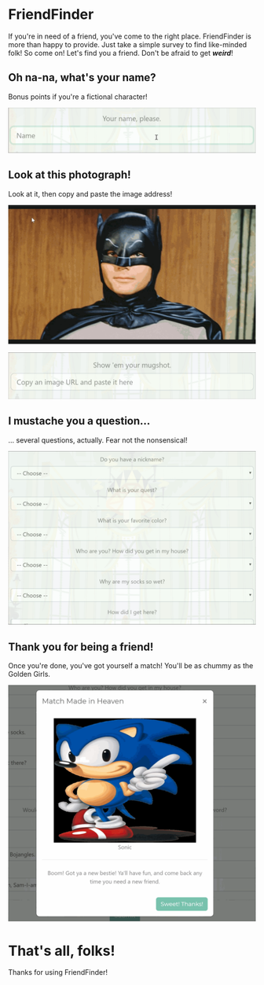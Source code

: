 # FriendFinder

  If you're in need of a friend, you've come to the right place.
  FriendFinder is more than happy to provide.
  Just take a simple survey to find like-minded folk!
  So come on! Let's find you a friend.
  Don't be afraid to get _**weird**_!

## Oh na-na, what's your name?

  Bonus points if you're a fictional character!

  ![Name](/app/public/images/name.gif)

## Look at this photograph!

  Look at it, then copy and paste the image address!

  ![Photo1](/app/public/images/photo1.gif)

  ![Photo2](/app/public/images/photo2.gif)

## I mustache you a question...

  ... several questions, actually. Fear not the nonsensical!

  ![Survey](/app/public/images/survey.gif)

## Thank you for being a friend!

  Once you're done, you've got yourself a match!
  You'll be as chummy as the Golden Girls.

  ![Match](/app/public/images/match.gif)

# That's all, folks!

  Thanks for using FriendFinder!